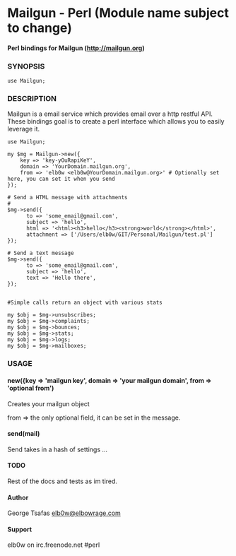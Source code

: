 Mailgun - Perl (Module name subject to change)
===================
#### Perl bindings for Mailgun (http://mailgun.org)

### SYNOPSIS

    use Mailgun;


### DESCRIPTION

Mailgun is a email service which provides email over a http restful API.
These bindings goal is to create a perl interface which allows you to
easily leverage it.

    use Mailgun;

    my $mg = Mailgun->new({ 
        key => 'key-yOuRapiKeY',
        domain => 'YourDomain.mailgun.org',
        from => 'elb0w <elb0w@YourDomain.mailgun.org>' # Optionally set here, you can set it when you send
    });

    # Send a HTML message with attachments
    #
    $mg->send({
          to => 'some_email@gmail.com',
          subject => 'hello',
          html => '<html><h3>hello</h3><strong>world</strong></html>',
          attachment => ['/Users/elb0w/GIT/Personal/Mailgun/test.pl']
    });

    # Send a text message
    $mg->send({
          to => 'some_email@gmail.com',
          subject => 'hello',
          text => 'Hello there',
    });


    #Simple calls return an object with various stats

    my $obj = $mg->unsubscribes; 
    my $obj = $mg->complaints;
    my $obj = $mg->bounces; 
    my $obj = $mg->stats; 
    my $obj = $mg->logs; 
    my $obj = $mg->mailboxes;


### USAGE

#### new({key => 'mailgun key', domain => 'your mailgun domain', from => 'optional from')

Creates your mailgun object

from => the only optional field, it can be set in the message.



#### send(mail)

Send takes in a hash of settings
...

#### TODO

Rest of the docs and tests as im tired.

#### Author

George Tsafas <elb0w@elbowrage.com>


#### Support

elb0w on irc.freenode.net #perl



